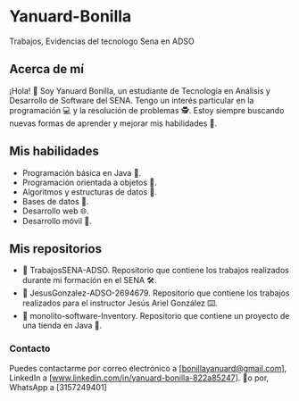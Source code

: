 # Yanuard-Bonilla
Trabajos, Evidencias del tecnologo Sena en ADSO

## Acerca de mí

¡Hola! 👋 Soy Yanuard Bonilla, un estudiante de Tecnología en Análisis y Desarrollo de Software del SENA. Tengo un interés particular en la programación 💻 y la resolución de problemas 🕵️. Estoy siempre buscando nuevas formas de aprender y mejorar mis habilidades 📝.

## Mis habilidades

- Programación básica en Java 🚀.
- Programación orientada a objetos 🏢.
- Algoritmos y estructuras de datos 🧮.
- Bases de datos 💾.
- Desarrollo web 🌐.
- Desarrollo móvil 📱.

## Mis repositorios

- 📁 TrabajosSENA-ADSO.
Repositorio que contiene los trabajos realizados durante mi formación en el SENA 🛠️.
- 📁 JesusGonzalez-ADSO-2694679.
Repositorio que contiene los trabajos realizados para el instructor Jesús Ariel González ⌨️. 
- 📁 monolito-software-Inventory.
Repositorio que contiene un proyecto de una tienda en Java 💾. 

### Contacto
Puedes contactarme por correo electrónico a [bonillayanuard@gmail.com],
LinkedIn a [www.linkedin.com/in/yanuard-bonilla-822a85247]. 📩o por,
WhatsApp a [3157249401]
